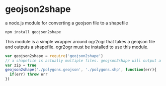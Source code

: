 geojson2shape
===========

a node.js module for converting a geojson file to a shapefile

```bash
npm install geojson2shape
```

This module is a simple wrapper around ogr2ogr that takes a geojson file and outputs a shapefile. ogr2ogr must be installed to use this module. 

```javascript
var geojson2shape = require('geojson2shape')
// a shapefile is actually multiple files. geojson2shape will output a zipped version if specified.
var zip = true
geojson2shape('./polygons.geojson', './polygons.shp', function(err){
  if(err) throw err
})
```
